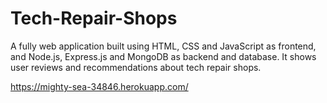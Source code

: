 # Tech-Repair-Shops

A fully web application built using HTML, CSS and JavaScript as
frontend, and Node.js, Express.js and MongoDB as backend and database. It shows
user reviews and recommendations about tech repair shops.

https://mighty-sea-34846.herokuapp.com/
